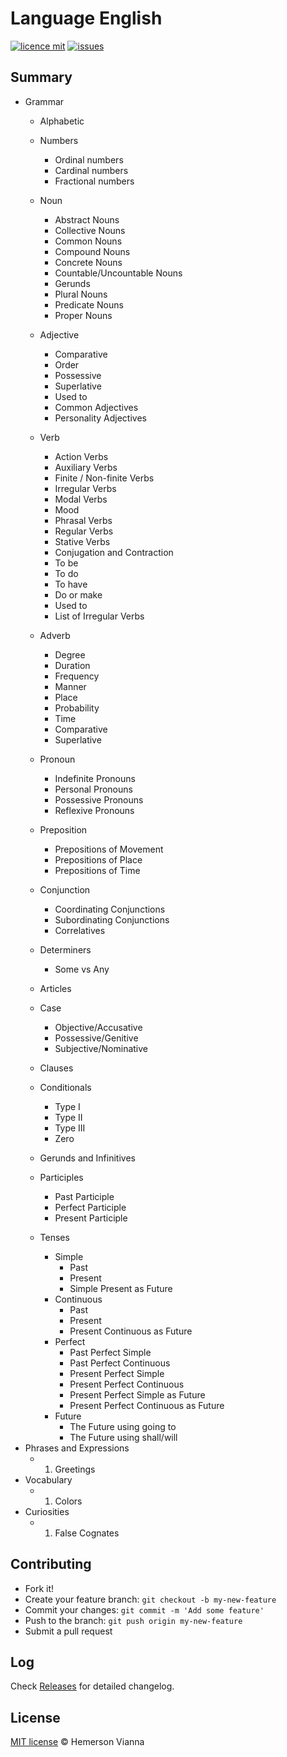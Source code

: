 # Language English

[![licence mit](https://img.shields.io/badge/license-MIT-blue.svg?style=flat-square)](http://hemersonvianna.mit-license.org/)
[![issues](https://img.shields.io/github/issues/language-solutions/language-english.svg?style=flat-square)](https://github.com/language-solutions/language-english/issues)

## Summary

- Grammar
	- Alphabetic
	- Numbers
		- Ordinal numbers
		- Cardinal numbers
		- Fractional numbers
	- Noun
		- Abstract Nouns
		- Collective Nouns
		- Common Nouns
		- Compound Nouns
		- Concrete Nouns
		- Countable/Uncountable Nouns
		- Gerunds
		- Plural Nouns
		- Predicate Nouns
		- Proper Nouns
	- Adjective
		- Comparative
		- Order
		- Possessive
		- Superlative
		- Used to
		- Common Adjectives
		- Personality Adjectives
	- Verb
		- Action Verbs
		- Auxiliary Verbs
		- Finite / Non-finite Verbs
		- Irregular Verbs   
		- Modal Verbs
		- Mood
		- Phrasal Verbs
		- Regular Verbs 
		- Stative Verbs
		- Conjugation and Contraction
		- To be
		- To do
		- To have
		- Do or make
		- Used to
		- List of Irregular Verbs
	- Adverb
		- Degree
		- Duration
		- Frequency
		- Manner
		- Place
		- Probability
		- Time
		- Comparative
		- Superlative
	- Pronoun
		- Indefinite Pronouns
		- Personal Pronouns
		- Possessive Pronouns
		- Reflexive Pronouns
	- Preposition
		- Prepositions of Movement
		- Prepositions of Place
		- Prepositions of Time
	- Conjunction
		- Coordinating Conjunctions
		- Subordinating Conjunctions
		- Correlatives
	- Determiners
		- Some vs Any

	- Articles
	- Case
		- Objective/Accusative
		- Possessive/Genitive
		- Subjective/Nominative
	- Clauses
	- Conditionals
		- Type I  
		- Type II  
		- Type III
		- Zero
	- Gerunds and Infinitives
	- Participles
		- Past Participle 
		- Perfect Participle
		- Present Participle
	- Tenses
		- Simple
			- Past
			- Present
			- Simple Present as Future
		- Continuous
			- Past
			- Present
			- Present Continuous as Future
		- Perfect
			- Past Perfect Simple
			- Past Perfect Continuous
			- Present Perfect Simple
			- Present Perfect Continuous
			- Present Perfect Simple as Future
			- Present Perfect Continuous as Future
		- Future
			- The Future using going to
			- The Future using shall/will
- Phrases and Expressions
	- 01. Greetings
- Vocabulary
	- 01. Colors
- Curiosities
	- 01. False Cognates


## Contributing

- Fork it!
- Create your feature branch: `git checkout -b my-new-feature`
- Commit your changes: `git commit -m 'Add some feature'`
- Push to the branch: `git push origin my-new-feature`
- Submit a pull request

## Log

Check [Releases](https://github.com/language-solutions/language-english/releases) for detailed changelog.

## License

[MIT license](http://hemersonvianna.mit-license.org/) © Hemerson Vianna
